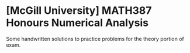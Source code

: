 # [McGill University] MATH387 Honours Numerical Analysis
Some handwritten solutions to practice problems for the theory portion of exam.

